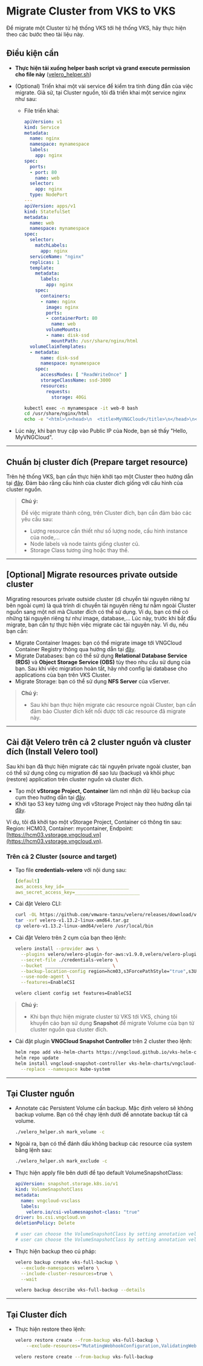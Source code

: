 # Migrate Cluster from VKS to VKS

Để migrate một Cluster từ hệ thống VKS tới hệ thống VKS, hãy thực hiện theo các bước theo tài liệu này.

## Điều kiện cần

* ****Thực hiện tải xuống helper bash script và grand execute permission cho file này**** ([velero\_helper.sh](https://raw.githubusercontent.com/vngcloud/velero/main/velero\_helper.sh))
* (Optional) Triển khai một vài service để kiểm tra tính đúng đắn của việc migrate. Giả sử, tại Cluster nguồn, tôi đã triển khai một service nginx như sau:

  * File triển khai:

    ```yaml
    apiVersion: v1
    kind: Service
    metadata:
      name: nginx
      namespace: mynamespace
      labels:
        app: nginx
    spec:
      ports:
      - port: 80
        name: web
      selector:
        app: nginx
      type: NodePort
    ---
    apiVersion: apps/v1
    kind: StatefulSet
    metadata:
      name: web
      namespace: mynamespace
    spec:
      selector:
        matchLabels:
          app: nginx
      serviceName: "nginx"
      replicas: 1
      template:
        metadata:
          labels:
            app: nginx
        spec:
          containers:
          - name: nginx
            image: nginx
            ports:
            - containerPort: 80
              name: web
            volumeMounts:
            - name: disk-ssd
              mountPath: /usr/share/nginx/html
      volumeClaimTemplates:
      - metadata:
          name: disk-ssd
          namespace: mynamespace
        spec:
          accessModes: [ "ReadWriteOnce" ]
          storageClassName: ssd-3000
          resources:
            requests:
              storage: 40Gi
    ```

    ```bash
    kubectl exec -n mynamespace -it web-0 bash
    cd /usr/share/nginx/html
    echo -e "<html>\n<head>\n  <title>MyVNGCloud</title>\n</head>\n<body>\n  <h1>Hello, MyVNGCloud</h1>\n</body>\n</html>" > index.html
    ```

* Lúc này, khi bạn truy cập vào Public IP của Node, bạn sẽ thấy "Hello, MyVNGCloud".

***

## Chuẩn bị cluster đích (Prepare target resource)

Trên hệ thống VKS, bạn cần thực hiện khởi tạo một Cluster theo hướng dẫn tại [đây](https://docs.vngcloud.vn/vng-cloud-document/vn/vks/clusters). Đảm bảo rằng cấu hình của cluster đích giống với cấu hình của cluster nguồn.

> **Chú ý:**
>
> Để việc migrate thành công, trên Cluster đích, bạn cần đảm bảo các yêu cầu sau:
>
> * Lượng resource cần thiết như số lượng node, cấu hình instance của node,...
> * Node labels và node taints giống cluster cũ.
> * Storage Class tương ứng hoặc thay thế.

***

## \[Optional] Migrate resources private outside cluster

Migrating resources private outside cluster (di chuyển tài nguyên riêng tư bên ngoài cụm) là quá trình di chuyển tài nguyên riêng tư nằm ngoài Cluster nguồn sang một nơi mà Cluster đích có thể sử dụng. Ví dụ, bạn có thể có những tài nguyên riêng tư như image, database,... Lúc này, trước khi bắt đầu migrate, bạn cần tự thực hiện việc migrate các tài nguyên này. Ví dụ, nếu bạn cần:

* Migrate Container Images: bạn có thể migrate image tới VNGCloud Container Registry thông qua hướng dẫn tại [đây](https://docs.vngcloud.vn/vng-cloud-document/vn/vcontainer-registry).
* Migrate Databases: bạn có thể sử dụng **Relational Database Service (RDS)** và **Object Storage Service (OBS)** tùy theo nhu cầu sử dụng của bạn. Sau khi việc migration hoàn tất, hãy nhớ config lại database cho applications của bạn trên VKS Cluster.
* Migrate Storage: bạn có thể sử dụng **NFS Server** của vServer.

> **Chú ý:**
>
> * Sau khi bạn thực hiện migrate các resource ngoài Cluster, bạn cần đảm bảo Cluster đích kết nối được tới các resource đã migrate này.

***

## Cài đặt Velero trên cả 2 cluster nguồn và cluster đích (Install Velero tool)

Sau khi bạn đã thực hiện migrate các tài nguyên private ngoài cluster, bạn có thể sử dụng công cụ migration để sao lưu (backup) và khôi phục (restore) application trên cluster nguồn và cluster đích.

* Tạo một **vStorage Project, Container** làm nơi nhận dữ liệu backup của cụm theo hướng dẫn tại [đây](https://docs.vngcloud.vn/vng-cloud-document/vn/vstorage/object-storage/vstorage-hcm03/cac-tinh-nang-cua-vstorage/lam-viec-voi-project/khoi-tao-project).
* Khởi tạo S3 key tương ứng với vStorage Project này theo hướng dẫn tại [đây](https://docs.vngcloud.vn/vng-cloud-document/vn/vstorage/object-storage/vstorage-hcm03/quan-ly-truy-cap/quan-ly-tai-khoan-truy-cap-vstorage/tai-khoan-service-account/khoi-tao-vstorage-credentials/khoi-tao-s3-key).

Ví dụ, tôi đã khởi tạo một vStorage Project, Container có thông tin sau: Region: HCM03, Container: mycontainer, Endpoint: [https://hcm03.vstorage.vngcloud.vn](https://hcm03.vstorage.vngcloud.vn).

### Trên cả 2 Cluster (source and target)

* Tạo file **credentials-velero** với nội dung sau:

    ```yaml
    [default]
    aws_access_key_id=________________________
    aws_secret_access_key=________________________
    ```

* Cài đặt Velero CLI:

    ```bash
    curl -OL https://github.com/vmware-tanzu/velero/releases/download/v1.13.2/velero-v1.13.2-linux-amd64.tar.gz
    tar -xvf velero-v1.13.2-linux-amd64.tar.gz
    cp velero-v1.13.2-linux-amd64/velero /usr/local/bin
    ```

* Cài đặt Velero trên 2 cụm của bạn theo lệnh:

    ```bash
    velero install --provider aws \
      --plugins velero/velero-plugin-for-aws:v1.9.0,velero/velero-plugin-for-csi:v0.7.0 \
      --secret-file ./credentials-velero \
      --bucket ________________________ \
      --backup-location-config region=hcm03,s3ForcePathStyle="true",s3Url=https://hcm03.vstorage.vngcloud.vn \
      --use-node-agent \
      --features=EnableCSI
    ```

    ```bash
    velero client config set features=EnableCSI
    ```

> **Chú ý:**
>
> * Khi bạn thực hiện migrate cluster từ VKS tới VKS, chúng tôi khuyến cáo bạn sử dụng **Snapshot** để migrate Volume của bạn từ cluster nguồn qua cluster đích.

* Cài đặt plugin **VNGCloud Snapshot Controller** trên 2 cluster theo lệnh:

    ```bash
    helm repo add vks-helm-charts https://vngcloud.github.io/vks-helm-charts
    helm repo update
    helm install vngcloud-snapshot-controller vks-helm-charts/vngcloud-snapshot-controller \
      --replace --namespace kube-system
    ```

***

## Tại Cluster nguồn

* Annotate các Persistent Volume cần backup. Mặc định velero sẽ không backup volume. Bạn có thể chạy lệnh dưới để annotate backup tất cả volume.

    ```bash
    ./velero_helper.sh mark_volume -c
    ```

* Ngoài ra, bạn có thể đánh dấu không backup các resource của system bằng lệnh sau:

    ```bash
    ./velero_helper.sh mark_exclude -c
    ```

* Thực hiện apply file bên dưới để tạo default VolumeSnapshotClass:

    ```yaml
    apiVersion: snapshot.storage.k8s.io/v1
    kind: VolumeSnapshotClass
    metadata:
      name: vngcloud-vsclass
      labels:
        velero.io/csi-volumesnapshot-class: "true"
    driver: bs.csi.vngcloud.vn
    deletionPolicy: Delete

    # user can choose the VolumeSnapshotClass by setting annotation velero.io/csi-volumesnapshot-class_disk.csi.cloud.com: "test-snapclass" on backup resource.
    # user can choose the VolumeSnapshotClass by setting annotation velero.io/csi-volumesnapshot-class: "test-snapclass" on PersistentVolumeClaim resource.
    ```

* Thực hiện backup theo cú pháp:

    ```bash
    velero backup create vks-full-backup \
      --exclude-namespaces velero \
      --include-cluster-resources=true \
      --wait
    ```

    ```bash
    velero backup describe vks-full-backup --details
    ```

***

## Tại Cluster đích

* Thực hiện restore theo lệnh:

    ```bash
    velero restore create --from-backup vks-full-backup \
        --exclude-resources="MutatingWebhookConfiguration,ValidatingWebhookConfiguration"
    ```

    ```bash
    velero restore create --from-backup vks-full-backup
    ```
